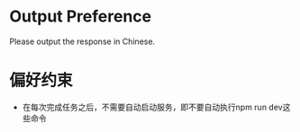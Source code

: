 # Output Preference
Please output the response in Chinese.

# 偏好约束
- 在每次完成任务之后，不需要自动启动服务，即不要自动执行npm run dev这些命令